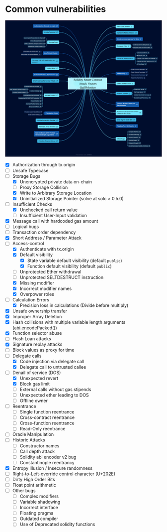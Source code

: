 # Common vulnerabilities

![mind-map](./figures/mind-map.png)

- [x] Authorization through tx.origin
- [ ] Unsafe Typecase
- [ ] Storage Bugs
  - [x] Unencrypted private data on-chain
  - [ ] Proxy Storage Collision
  - [x] Write to Arbitrary Storage Location
  - [x] Uninitialized Storage Pointer (solve at solc > 0.5.0)
- [ ] Insufficient Checks
  - [x] Unchecked call return value
  - [ ] Insufficient User-Input validation
- [x] Message call with hardcoded gas amount
- [ ] Logical bugs
- [ ] Transaction order dependency
- [x] Short Address / Parameter Attack
- [ ] Access-control
  - [x] Authenticate with tx.origin
  - [x] Default visibility
    - [x] State variable default visibility (default `public`)
    - [x] Function default visibility (default `public`)
  - [ ] Unprotected Ether withdrawal
  - [ ] Unprotected SELTDESTRUCT instruction
  - [x] Missing modifier
  - [x] Incorrect modifier names
  - [x] Overpower roles
- [ ] Calculation Errors
  - [x] Precision loss in calculations (Divide before multiply)
- [x] Unsafe ownership transfer
- [x] Improper Array Deletion
- [x] Hash collisions with multiple variable length arguments (abi.encodePacked())
- [x] Function selector abuse
- [ ] Flash Loan attacks
- [x] Signature replay attacks
- [ ] Block values as proxy for time
- [ ] Delegate calls
  - [x] Code injection via delegate call
  - [x] Delegate call to untrusted callee
- [ ] Denail of service (DOS)
  - [x] Unexpected revert
  - [x] Block gas limit
  - [ ] External calls without gas stipends
  - [ ] Unexpected ether leading to DOS
  - [ ] Offline owner
- [ ] Reentrance
  - [ ] Single function reentrance
  - [ ] Cross-contract reentrance
  - [ ] Cross-function reentrance
  - [ ] Read-Only reentrance
- [ ] Oracle Manipulation
- [ ] Historic Attacks
  - [ ] Constructor names
  - [ ] Call depth attack
  - [ ] Solidity abi encoder v2 bug
  - [ ] Constantinople reentrancy
- [x] Entropy Illusion / Insecure randomness
- [ ] Right-to-Left-override control character (U+202E)
- [ ] Dirty High Order Bits
- [ ] Float point arithmetic
- [ ] Other bugs
  - [ ] Complex modifiers
  - [ ] Variable shadowing
  - [ ] Incorrect interface
  - [ ] Floating pragma
  - [ ] Outdated compiler
  - [ ] Use of Deprecated solidity functions
